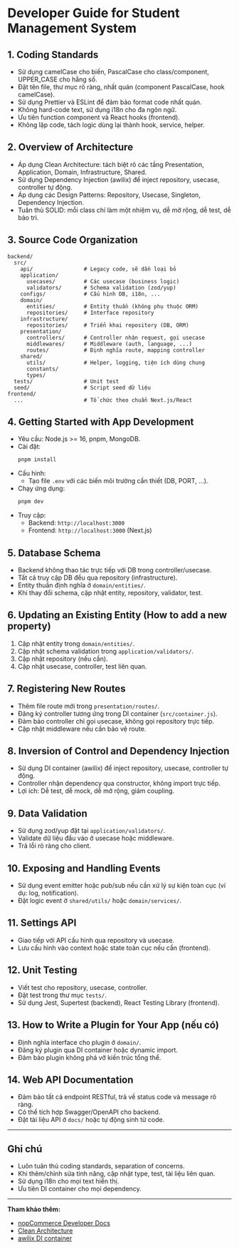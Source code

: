 # Developer Guide for Student Management System

## 1. Coding Standards
- Sử dụng camelCase cho biến, PascalCase cho class/component, UPPER_CASE cho hằng số.
- Đặt tên file, thư mục rõ ràng, nhất quán (component PascalCase, hook camelCase).
- Sử dụng Prettier và ESLint để đảm bảo format code nhất quán.
- Không hard-code text, sử dụng i18n cho đa ngôn ngữ.
- Ưu tiên function component và React hooks (frontend).
- Không lặp code, tách logic dùng lại thành hook, service, helper.

## 2. Overview of Architecture
- Áp dụng Clean Architecture: tách biệt rõ các tầng Presentation, Application, Domain, Infrastructure, Shared.
- Sử dụng Dependency Injection (awilix) để inject repository, usecase, controller tự động.
- Áp dụng các Design Patterns: Repository, Usecase, Singleton, Dependency Injection.
- Tuân thủ SOLID: mỗi class chỉ làm một nhiệm vụ, dễ mở rộng, dễ test, dễ bảo trì.

## 3. Source Code Organization
```
backend/
  src/
    api/                # Legacy code, sẽ dần loại bỏ
    application/
      usecases/         # Các usecase (business logic)
      validators/       # Schema validation (zod/yup)
    configs/            # Cấu hình DB, i18n, ...
    domain/
      entities/         # Entity thuần (không phụ thuộc ORM)
      repositories/     # Interface repository
    infrastructure/
      repositories/     # Triển khai repository (DB, ORM)
    presentation/
      controllers/      # Controller nhận request, gọi usecase
      middlewares/      # Middleware (auth, language, ...)
      routes/           # Định nghĩa route, mapping controller
    shared/
      utils/            # Helper, logging, tiện ích dùng chung
      constants/
      types/
  tests/                # Unit test
  seed/                 # Script seed dữ liệu
frontend/
  ...                   # Tổ chức theo chuẩn Next.js/React
```

## 4. Getting Started with App Development
- Yêu cầu: Node.js >= 16, pnpm, MongoDB.
- Cài đặt:
  ```sh
  pnpm install
  ```
- Cấu hình:
  - Tạo file `.env` với các biến môi trường cần thiết (DB, PORT, ...).
- Chạy ứng dụng:
  ```sh
  pnpm dev
  ```
- Truy cập:
  - Backend: `http://localhost:3000`
  - Frontend: `http://localhost:3000` (Next.js)

## 5. Database Schema
- Backend không thao tác trực tiếp với DB trong controller/usecase.
- Tất cả truy cập DB đều qua repository (infrastructure).
- Entity thuần định nghĩa ở `domain/entities/`.
- Khi thay đổi schema, cập nhật entity, repository, validator, test.

## 6. Updating an Existing Entity (How to add a new property)
1. Cập nhật entity trong `domain/entities/`.
2. Cập nhật schema validation trong `application/validators/`.
3. Cập nhật repository (nếu cần).
4. Cập nhật usecase, controller, test liên quan.

## 7. Registering New Routes
- Thêm file route mới trong `presentation/routes/`.
- Đăng ký controller tương ứng trong DI container (`src/container.js`).
- Đảm bảo controller chỉ gọi usecase, không gọi repository trực tiếp.
- Cập nhật middleware nếu cần bảo vệ route.

## 8. Inversion of Control and Dependency Injection
- Sử dụng DI container (awilix) để inject repository, usecase, controller tự động.
- Controller nhận dependency qua constructor, không import trực tiếp.
- Lợi ích: Dễ test, dễ mock, dễ mở rộng, giảm coupling.

## 9. Data Validation
- Sử dụng zod/yup đặt tại `application/validators/`.
- Validate dữ liệu đầu vào ở usecase hoặc middleware.
- Trả lỗi rõ ràng cho client.

## 10. Exposing and Handling Events
- Sử dụng event emitter hoặc pub/sub nếu cần xử lý sự kiện toàn cục (ví dụ: log, notification).
- Đặt logic event ở `shared/utils/` hoặc `domain/services/`.

## 11. Settings API
- Giao tiếp với API cấu hình qua repository và usecase.
- Lưu cấu hình vào context hoặc state toàn cục nếu cần (frontend).

## 12. Unit Testing
- Viết test cho repository, usecase, controller.
- Đặt test trong thư mục `tests/`.
- Sử dụng Jest, Supertest (backend), React Testing Library (frontend).

## 13. How to Write a Plugin for Your App (nếu có)
- Định nghĩa interface cho plugin ở `domain/`.
- Đăng ký plugin qua DI container hoặc dynamic import.
- Đảm bảo plugin không phá vỡ kiến trúc tổng thể.

## 14. Web API Documentation
- Đảm bảo tất cả endpoint RESTful, trả về status code và message rõ ràng.
- Có thể tích hợp Swagger/OpenAPI cho backend.
- Đặt tài liệu API ở `docs/` hoặc tự động sinh từ code.

---

## Ghi chú
- Luôn tuân thủ coding standards, separation of concerns.
- Khi thêm/chỉnh sửa tính năng, cập nhật type, test, tài liệu liên quan.
- Sử dụng i18n cho mọi text hiển thị.
- Ưu tiên DI container cho mọi dependency.

---

**Tham khảo thêm:**
- [nopCommerce Developer Docs](https://docs.nopcommerce.com/en/developer/index.html)
- [Clean Architecture](https://8thlight.com/blog/uncle-bob/2012/08/13/the-clean-architecture.html)
- [awilix DI container](https://github.com/jeffijoe/awilix)
